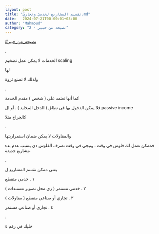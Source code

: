 ```yaml
---
layout: post
title: "تقسيم المشاريع لخدميّ وتجاريّ.md"
date:   2024-07-21T00:00:01+03:00
author: "Mahmoud"
category: "2 - نصيحة من خبير"
---
```

[<u>\#نصيحة_من_خبير</u>](https://www.facebook.com/hashtag/%D9%86%D8%B5%D9%8A%D8%AD%D8%A9_%D9%85%D9%86_%D8%AE%D8%A8%D9%8A%D8%B1?__eep__=6&__cft__%5b0%5d=AZWzDotf5bZ0Pi53H5IkcCm4CYEv9U2_4W2w6hGxDokFGssvn34kl-xLKv-vaLnU0OUXKywMOa6bhnKFpWnp1VNeiIC3Oat7QfkWAklt2xA8kUhEsC2li904gk3RRj2ar8FkvfdvIvdQZ-H9fxlHQQqZ5GVN1LCHkfuhsymJzRvuYNGKTHI0UV169_iHHYTGPg0&__tn__=*NK-R)

.

الخدمات لا يمكن عمل تضخيم scaling

لها

ولذلك لا تصنع ثروة

.

كما أنها تعتمد على ( شخص ) مقدم الخدمة

فلا يمكن الدخول بها في نطاق ( الدخل المحايد ) . أو
ال passive income

كالجراح مثلا

.

والمقاولات لا يمكن ضمان استمراريتها

فممكن تعمل لك فلوس في وقت . وتيجي في وقت تصرف الفلوس دي
بسبب عدم بدء مشاريع جديدة

.

يعني ممكن نقسم المشاريع ل

١ . خدمي متقطع

٢ . خدمي مستمر ( زي محل تصوير
مستندات )

٣ . تجاري أو صناعي متقطع (
مقاولات )

٤ . تجاري أو صناعي مستمر

.

خليك في رقم ٤
